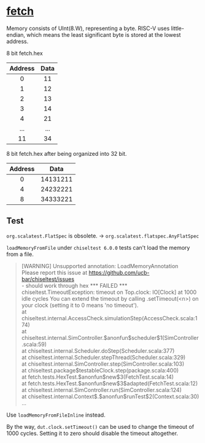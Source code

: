 # [fetch](../src/main/scala/fetch)

Memory consists of UInt(8.W), representing a byte.
RISC-V uses little-endian, which means the least significant byte is stored at the lowest address.

8 bit fetch.hex

| Address | Data |
| :-----: | :--: |
| 0       | 11   |
| 1       | 12   |
| 2       | 13   |
| 3       | 14   |
| 4       | 21   |
| ...     | ...  |
| 11      | 34   |

8 bit fetch.hex after being organized into 32 bit.

| Address | Data     |
| :-----: | :------: |
| 0       | 14131211 |
| 4       | 24232221 |
| 8       | 34333221 |

## Test

`org.scalatest.FlatSpec` is obsolete. $\rightarrow$ `org.scalatest.flatspec.AnyFlatSpec`

`loadMemoryFromFile` under `chiseltest 6.0.0` tests can't load the memory from a file.

> [WARNING] Unsupported annotation: LoadMemoryAnnotation \
> Please report this issue at https://github.com/ucb-bar/chiseltest/issues \
> \- should work through hex *** FAILED *** \
>  chiseltest.TimeoutException: timeout on Top.clock: IO[Clock] at 1000 idle cycles You can extend the timeout by calling .setTimeout(\<n\>) on your clock (setting it to 0 means 'no timeout'). \
>  at chiseltest.internal.AccessCheck.simulationStep(AccessCheck.scala:174) \
>  at chiseltest.internal.SimController.\$anonfun\$scheduler\$1(SimController.scala:59) \
>  at chiseltest.internal.Scheduler.doStep(Scheduler.scala:377) \
>  at chiseltest.internal.Scheduler.stepThread(Scheduler.scala:329) \
>  at chiseltest.internal.SimController.step(SimController.scala:103) \
>  at chiseltest.package\$testableClock.step(package.scala:400) \
>  at fetch.tests.HexTest.\$anonfun\$new\$3(FetchTest.scala:14) \
>  at fetch.tests.HexTest.\$anonfun\$new\$3\$adapted(FetchTest.scala:12) \
>  at chiseltest.internal.SimController.run(SimController.scala:124) \
>  at chiseltest.internal.Context\$.\$anonfun\$runTest\$2(Context.scala:30)
>  ...

Use `loadMemoryFromFileInline` instead.

By the way, `dut.clock.setTimeout()` can be used to change the timeout of 1000 cycles. Setting it to zero should disable the timeout altogether.
